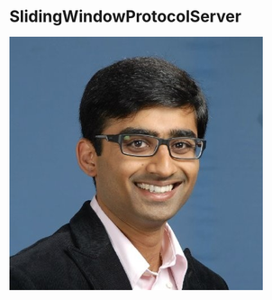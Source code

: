 # SlidingWindowProtocolServer
![Test Imag 8](https://github.com/mosesnova/SlidingWindowProtocolServer/blob/master/sripthy.jpeg)
